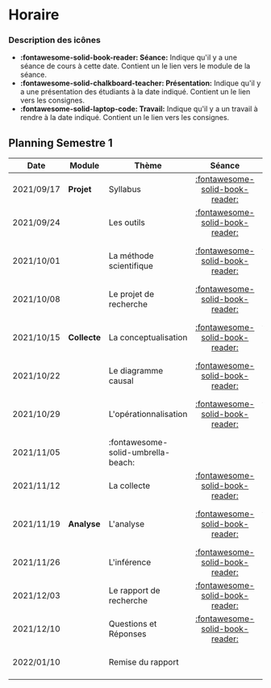 # Horaire

### Description des icônes
- **:fontawesome-solid-book-reader: Séance:** Indique qu'il y a une séance de cours à cette date. Contient un le lien vers le module de la séance.
- **:fontawesome-solid-chalkboard-teacher: Présentation:** Indique qu'il y a une présentation des étudiants à la date indiqué. Contient un le lien vers les consignes.
- **:fontawesome-solid-laptop-code: Travail:** Indique qu'il y a un travail à rendre à la date indiqué. Contient un le lien vers les consignes.


## Planning Semestre 1

| Date       | Module       | Thème                              | Séance                              | Présentation                               | Travail                             |
| -          | -            | -                                  | :-:                                 | :-:                                        | :-:                                 |
| 2021/09/17 | **Projet**   | Syllabus                           | [:fontawesome-solid-book-reader:]() |                                            |                                     |
| 2021/09/24 |              | Les outils                         | [:fontawesome-solid-book-reader:]() |                                            |                                     |
| 2021/10/01 |              | La méthode scientifique            | [:fontawesome-solid-book-reader:]() | [:fontawesome-solid-chalkboard-teacher:]() |                                     |
| 2021/10/08 |              | Le projet de recherche             | [:fontawesome-solid-book-reader:]() |                                            |                                     |
| 2021/10/15 | **Collecte** | La conceptualisation               | [:fontawesome-solid-book-reader:]() | [:fontawesome-solid-chalkboard-teacher:]() | [:fontawesome-solid-laptop-code:]() |
| 2021/10/22 |              | Le diagramme causal                | [:fontawesome-solid-book-reader:]() |                                            |                                     |
| 2021/10/29 |              | L'opérationnalisation              | [:fontawesome-solid-book-reader:]() | [:fontawesome-solid-chalkboard-teacher:]() |                                     |
| 2021/11/05 |              | :fontawesome-solid-umbrella-beach: |                                     |                                            |                                     |
| 2021/11/12 |              | La collecte                        | [:fontawesome-solid-book-reader:]() |                                            |                                     |
| 2021/11/19 | **Analyse**  | L'analyse                          | [:fontawesome-solid-book-reader:]() | [:fontawesome-solid-chalkboard-teacher:]() | [:fontawesome-solid-laptop-code:]() |
| 2021/11/26 |              | L'inférence                        | [:fontawesome-solid-book-reader:]() |                                            |                                     |
| 2021/12/03 |              | Le rapport de recherche            | [:fontawesome-solid-book-reader:]() |                                            |                                     |
| 2021/12/10 |              | Questions et Réponses              | [:fontawesome-solid-book-reader:]() |                                            |                                     |
| 2022/01/10 |              | Remise du rapport                  |                                     |                                            | [:fontawesome-solid-laptop-code:]() |

